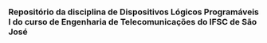 ### Repositório da disciplina de Dispositivos Lógicos Programáveis I do curso de Engenharia de Telecomunicações do IFSC de São José
